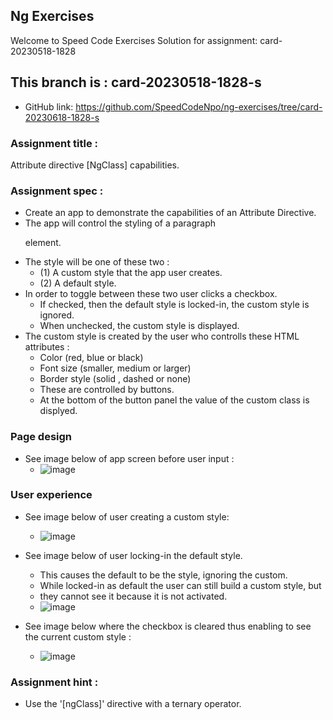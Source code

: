 ## Ng Exercises
Welcome to Speed Code Exercises
Solution for assignment:  card-20230518-1828

## This branch is : card-20230518-1828-s
- GitHub link: https://github.com/SpeedCodeNpo/ng-exercises/tree/card-20230618-1828-s

### Assignment title :
Attribute directive [NgClass] capabilities.

### Assignment spec :
- Create an app to demonstrate the capabilities of an Attribute Directive.
- The app will control the styling of a paragraph <p> element.
- The style will be one of these two :
  - (1) A custom style that the app user creates.
  - (2) A default style.
- In order to toggle between these two user clicks a checkbox.
  - If checked, then the default style is locked-in, the custom style is ignored.
  - When unchecked, the custom style is displayed.
- The custom style is created by the user who controlls these HTML attributes :
  - Color (red, blue or black)
  - Font size (smaller, medium or larger)
  - Border style (solid , dashed or none)
  - These are controlled by buttons.
  - At the bottom of the button panel the value of the custom class is displyed.

### Page design
- See image below of app screen before user input :
  - ![image](https://github.com/SpeedCodeNpo/ng-exercises/assets/132397719/eefbf556-3b5c-48d6-b445-4bb8d1db3dcb)

### User experience
- See image below of user creating a custom style:
  - ![image](https://github.com/SpeedCodeNpo/ng-exercises/assets/132397719/1169632b-a331-4cd0-883b-7e0d3d942771)

- See image below of user locking-in the default style.
  - This causes the default to be the style, ignoring the custom.
  - While locked-in as default the user can still build a custom style, but
  - they cannot see it because it is not activated.
  - ![image](https://github.com/SpeedCodeNpo/ng-exercises/assets/132397719/196260ad-00a7-4523-b942-eb83a1a88783)

- See image below where the checkbox is cleared thus enabling to see the current custom style :
  - ![image](https://github.com/SpeedCodeNpo/ng-exercises/assets/132397719/3dce33d6-6a44-4a24-9842-fd24c3100137)

### Assignment hint :
- Use the '[ngClass]' directive with a ternary operator.
